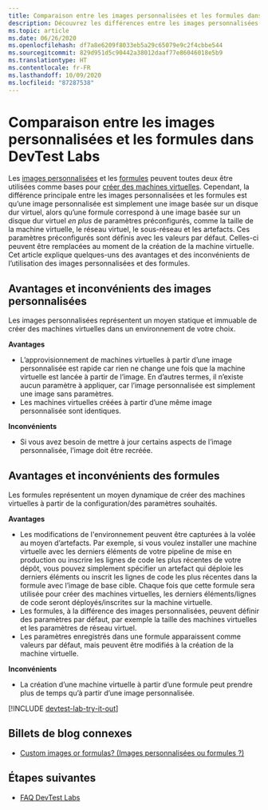 ```yaml
---
title: Comparaison entre les images personnalisées et les formules dans DevTest Labs | Microsoft Docs
description: Découvrez les différences entre les images personnalisées et les formules comme bases de machine virtuelle afin de déterminer laquelle correspond le mieux à votre environnement.
ms.topic: article
ms.date: 06/26/2020
ms.openlocfilehash: df7a8e6209f8033eb5a29c65079e9c2f4cbbe544
ms.sourcegitcommit: 829d951d5c90442a38012daaf77e86046018e5b9
ms.translationtype: HT
ms.contentlocale: fr-FR
ms.lasthandoff: 10/09/2020
ms.locfileid: "87287538"
---
```

# <a name="comparing-custom-images-and-formulas-in-devtest-labs"></a>Comparaison entre les images personnalisées et les formules dans DevTest Labs
Les [images personnalisées](devtest-lab-create-template.md) et les [formules](devtest-lab-manage-formulas.md) peuvent toutes deux être utilisées comme bases pour [créer des machines virtuelles](devtest-lab-add-vm.md). Cependant, la différence principale entre les images personnalisées et les formules est qu’une image personnalisée est simplement une image basée sur un disque dur virtuel, alors qu’une formule correspond à une image basée sur un disque dur virtuel *en plus* de paramètres préconfigurés, comme la taille de la machine virtuelle, le réseau virtuel, le sous-réseau et les artefacts. Ces paramètres préconfigurés sont définis avec les valeurs par défaut. Celles-ci peuvent être remplacées au moment de la création de la machine virtuelle. Cet article explique quelques-uns des avantages et des inconvénients de l’utilisation des images personnalisées et des formules.

## <a name="custom-image-pros-and-cons"></a>Avantages et inconvénients des images personnalisées
Les images personnalisées représentent un moyen statique et immuable de créer des machines virtuelles dans un environnement de votre choix. 

**Avantages**

* L’approvisionnement de machines virtuelles à partir d’une image personnalisée est rapide car rien ne change une fois que la machine virtuelle est lancée à partir de l’image. En d’autres termes, il n’existe aucun paramètre à appliquer, car l’image personnalisée est simplement une image sans paramètres. 
* Les machines virtuelles créées à partir d’une même image personnalisée sont identiques.

**Inconvénients**

* Si vous avez besoin de mettre à jour certains aspects de l’image personnalisée, l’image doit être recréée.  

## <a name="formula-pros-and-cons"></a>Avantages et inconvénients des formules
Les formules représentent un moyen dynamique de créer des machines virtuelles à partir de la configuration/des paramètres souhaités.

**Avantages**

* Les modifications de l'environnement peuvent être capturées à la volée au moyen d’artefacts. Par exemple, si vous voulez installer une machine virtuelle avec les derniers éléments de votre pipeline de mise en production ou inscrire les lignes de code les plus récentes de votre dépôt, vous pouvez simplement spécifier un artefact qui déploie les derniers éléments ou inscrit les lignes de code les plus récentes dans la formule avec l’image de base cible. Chaque fois que cette formule sera utilisée pour créer des machines virtuelles, les derniers éléments/lignes de code seront déployés/inscrites sur la machine virtuelle. 
* Les formules, à la différence des images personnalisées, peuvent définir des paramètres par défaut, par exemple la taille des machines virtuelles et les paramètres de réseau virtuel. 
* Les paramètres enregistrés dans une formule apparaissent comme valeurs par défaut, mais peuvent être modifiés à la création de la machine virtuelle. 

**Inconvénients**

* La création d’une machine virtuelle à partir d’une formule peut prendre plus de temps qu’à partir d’une image personnalisée.

[!INCLUDE [devtest-lab-try-it-out](../../includes/devtest-lab-try-it-out.md)]

## <a name="related-blog-posts"></a>Billets de blog connexes
* [Custom images or formulas? (Images personnalisées ou formules ?)](./devtest-lab-faq.md#blog-post)

## <a name="next-steps"></a>Étapes suivantes
- [FAQ DevTest Labs](devtest-lab-faq.md)
